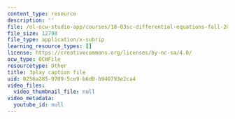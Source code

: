 ```yaml
---
content_type: resource
description: ''
file: /ol-ocw-studio-app/courses/18-03sc-differential-equations-fall-2011/0256a28597095ce9b6d0b940793e2ca4_jOBBwI4CYjM.vtt
file_size: 12798
file_type: application/x-subrip
learning_resource_types: []
license: https://creativecommons.org/licenses/by-nc-sa/4.0/
ocw_type: OCWFile
resourcetype: Other
title: 3play caption file
uid: 0256a285-9709-5ce9-b6d0-b940793e2ca4
video_files:
  video_thumbnail_file: null
video_metadata:
  youtube_id: null
---
```

